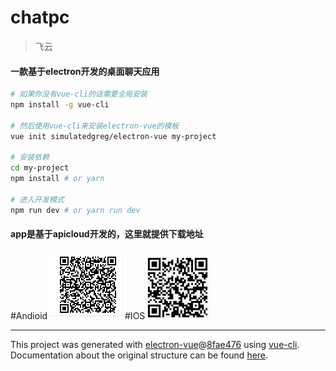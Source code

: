 # chatpc

> 飞云

#### 一款基于electron开发的桌面聊天应用

``` bash
# 如果你没有vue-cli的话需要全局安装
npm install -g vue-cli

# 然后使用vue-cli来安装electron-vue的模板
vue init simulatedgreg/electron-vue my-project

# 安装依赖
cd my-project
npm install # or yarn

# 进入开发模式
npm run dev # or yarn run dev


```
#### app是基于apicloud开发的，这里就提供下载地址
#Andioid
![Image text](https://raw.githubusercontent.com/13660804381/feiyun/master/img-folder/android.jpg)
#IOS
![Image text](https://raw.githubusercontent.com/13660804381/feiyun/master/img-folder/ios.jpg)

---

This project was generated with [electron-vue](https://github.com/SimulatedGREG/electron-vue)@[8fae476](https://github.com/SimulatedGREG/electron-vue/tree/8fae4763e9d225d3691b627e83b9e09b56f6c935) using [vue-cli](https://github.com/vuejs/vue-cli). Documentation about the original structure can be found [here](https://simulatedgreg.gitbooks.io/electron-vue/content/index.html).
